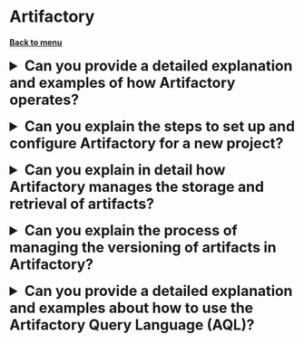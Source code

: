 <h1>Artifactory</h1> 
<h4> 

[Back to menu](../Menu.md)

</h4>

[//]: # (Can you provide a detailed explanation 
        and examples of how Artifactory operates?)
<details>
    <summary style="font-size: 25px;">
        <b>
            Can you provide a detailed explanation 
            and examples of how Artifactory operates?
        </b>
    </summary>
<br>

JFrog's Artifactory is a universal artifact repository manager
that fully supports software packages created with
a range of programming languages and technologies.

Artifactory serves as a source of truth for
all binaries and builds artifacts in the organization,
offering key features like security and access control,
vulnerability analysis, CI/CD integrations, and more.

To use Artifactory, you can upload a binary manually or programmatically.

**What problem solves:** Artifactory addresses challenges related
to managing binaries and build artifacts in the enterprise.
It prevents redundancy and inconsistencies,
making software builds more predictable and reliable.

**In what situation must use:** Artifactory is highly useful
in organizations with a broad range of tech stacks
where having a single source of truth for all binaries is crucial.

Pros:

1. Supports a wide range of package formats.
2. Integrates well with most CI/CD tools.
3. Robust user management and access control features.

Cons:

1. Certain advanced features come only with the enterprise plan.
2. Initial setup and configuration could be complex.
3. It's a heavy application and can require
   sizable hardware resources to run smoothly.

</details>
<br>

[//]: # (Can you explain the steps to set up 
        and configure Artifactory for a new project?)
<details>
    <summary style="font-size: 25px;">
        <b>
            Can you explain the steps to set up 
            and configure Artifactory for a new project?
        </b>
    </summary>
<br>

Artifactory is a universal artifact repository manager
where you can manage multiple applications, and their dependencies,
in one place.

1. Set up Repositories: Repositories hold various packages.
   Based on your requirements, create local, remote, and virtual repositories.

    - Local repositories: You use these to deploy internal artifacts, e.g.,
      code compiled from your own code bases.

    - Remote repositories: These proxy and cache artifacts from remote resources
      like npmjs.org or jcenter.

    - Virtual repositories: These combine local and remote repositories
      under a common URL to simplify configuration in the client side.

2. Configure Security: Set up users, groups, and permissions based
   on the teams and roles in your project.
   JFrog Artifactory integrates with LDAP, SAML, Crowd,
   and other common identity providers.

3. Integrate with Build Tools: Artifactory supports a range of build tools
   like Maven, Gradle, npm, NuGet, and more.
   You will need to add the corresponding Artifactory plugin
   or extension to your build tool and configure it to resolve
   dependencies from and deploy build packages to Artifactory.

</details>
<br>

[//]: # (Can you explain in detail how Artifactory 
        manages the storage and retrieval of artifacts?)
<details>
    <summary style="font-size: 25px;">
        <b>
            Can you explain in detail how Artifactory 
            manages the storage and retrieval of artifacts?
        </b>
    </summary>
<br>

Artifactory, as an artifact repository manager,
handles the storage and retrieval of artifacts using an effective
and efficient approach:

1. Storage: Artifactory supports a variety of storage systems,
   and the choice of which one to use depends on your specific needs.
   You can store your artifacts on the local file system,
   on the cloud (AWS S3, Google Cloud Storage, etc.),
   or on a sharded file system in the Enterprise+ version.

   Artifactory uses checksum-based storage to ensure data integrity
   and eliminate redundancy.
   Each file you deploy to Artifactory is checksummed,
   and the checksum value is used to create a unique file name.
   If the same artifact is uploaded multiple times to different locations,
   Artifactory doesn't store duplicate copies of the file.
   Instead, it's stored once and all instances refer to this single stored file.

2. Retrieval: Every artifact stored in Artifactory is assigned to a repository.
   When you request an artifact from a repository,
   Artifactory first checks if the artifact is available in the local cache.

</details>
<br>

[//]: # (Can you explain the process of managing 
        the versioning of artifacts in Artifactory?)
<details>
    <summary style="font-size: 25px;">
        <b>
            Can you explain the process of managing 
            the versioning of artifacts in Artifactory?
        </b>
    </summary>
<br>

JFrog Artifactory has built-in support for managing versioned artifacts.

1. Naming Convention: Artifactory relies primarily on the naming conventions
   of artifact repositories that it supports, such as Maven, NPM, Docker, etc.
   Built-in metadata for these package types includes versioning information.

2. Repository Layout: Artifactory allows you to define a 'repository layout'
   which acts as a policy that determines how Artifactory
   stores and identifies artifacts in a particular repository.

3. Version Control Systems: If you're using a Version Control System (VCS)
   like Git in your SDLC, tagging your commits in VCS for versioning
   can and should align with the artifact versioning system in Artifactory.

4. Deploying Snapshots and Releases: Artifactory supports both release and snapshot versions of artifacts. Development
   teams can deploy snapshot versions (pre-releases) of an artifact during the development process, then deploy the
   final release version when they finalize the changes.

5. Retention Policies: Artifactory allows you to configure retention policies
   to clean old and unused versions of artifacts,
   ensuring disk space is used efficiently.

</details>
<br>

[//]: # (Can you provide a detailed explanation 
        and examples about how to use the Artifactory Query Language "AQL"?)
<details>
    <summary style="font-size: 25px;">
        <b>
            Can you provide a detailed explanation 
            and examples about how to use the Artifactory Query Language (AQL)?
        </b>
    </summary>
<br>

The Artifactory Query Language (AQL) is a
flexible query language that allows you to fetch information
about the artifacts stored in Artifactory.

AQL is read-only - it doesn’t modify or delete content.

1. Criteria: The smallest unit in AQL,
   allowing you to filter artifacts based on artifact properties such as repo,
   path, name, size, depth, etc.

2. Operators: Allow for comparison and manipulation
   of your criteria such as matches, equals, less than, greater than, includes,
   excludes, etc.

3. Sorting: You can arrange the items in the result in a particular order.

Here’s an example of an AQL query in Artifactory:

```aql
items.find(
    {
        "repo":{"$eq":"libs-release-local"}, 
        "@myprops.mykey":{"$eq":"myval"}
    }
).sort({"$desc": ["name", "path"]})
```

</details>
<br>

